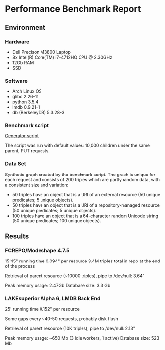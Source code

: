 # Performance Benchmark Report

## Environment

### Hardware

- Dell Precison M3800 Laptop
- 8x Intel(R) Core(TM) i7-4712HQ CPU @ 2.30GHz
- 12Gb RAM
- SSD

### Software

- Arch Linux OS
- glibc 2.26-11
- python 3.5.4
- lmdb 0.9.21-1
- db (BerkeleyDB) 5.3.28-3

### Benchmark script

[Generator script](../../tests/10K_children.py)

The script was run with default values: 10,000 children under the same parent,
PUT requests.

### Data Set

Synthetic graph created by the benchmark script. The graph is unique for each
request and consists of 200 triples which are partly random data, with a
consistent size and variation:

- 50 triples have an object that is a URI of an external resource (50 unique
  predicates; 5 unique objects).
- 50 triples have an object that is a URI of a repository-managed resource
  (50 unique predicates; 5 unique objects).
- 100 triples have an object that is a 64-character random Unicode string
  (50 unique predicates; 100 unique objects).

## Results

### FCREPO/Modeshape 4.7.5

15'45" running time
0.094" per resource
3.4M triples total in repo at the end of the process

Retrieval of parent resource (~10000 triples), pipe to /dev/null: 3.64"

Peak memory usage: 2.47Gb
Database size: 3.3 Gb


### LAKEsuperior Alpha 6, LMDB Back End

25' running time
0.152" per resource

Some gaps every ~40-50 requests, probably disk flush

Retrieval of parent resource (10K triples), pipe to /dev/null: 2.13"

Peak memory usage: ~650 Mb (3 idle workers, 1 active)
Database size: 523 Mb

